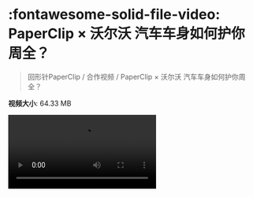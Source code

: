 # :fontawesome-solid-file-video: PaperClip × 沃尔沃 汽车车身如何护你周全？

> 回形针PaperClip / 合作视频 / PaperClip × 沃尔沃 汽车车身如何护你周全？

**视频大小**: 64.33 MB

<div class="video"><video src="https://file.hsyhx.top/archive/回形针PaperClip/合作视频/PaperClip × 沃尔沃 汽车车身如何护你周全？.mp4" controls preload>🤔 您的浏览器不支持 video 标签</video></div>
